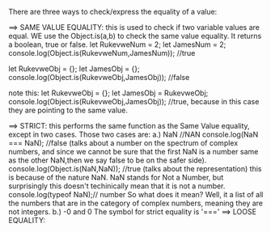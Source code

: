 There are three ways to check/express the equality of a value:

==> SAME VALUE EQUALITY: this is used to check if two variable values are equal.
WE use the Object.is(a,b) to check the same value equality. It returns a boolean, true or false.
let RukevweNum = 2;
let JamesNum = 2;
console.log(Object.is(RukevweNum,JamesNum)); //true

let RukevweObj = {};
let JamesObj = {};
console.log(Object.is(RukevweObj,JamesObj)); //false

note this: 
let RukevweObj = {};
let JamesObj = RukevweObj;
console.log(Object.is(RukevweObj,JamesObj)); //true, because in this case they are pointing to the same value.

==> STRICT: this performs the same function as the Same Value equality, except in two cases. Those two cases are:
a.) NaN
//NAN
console.log(NaN === NaN); //false (talks about a number on the spectrum of complex numbers, and since we cannot be sure that the first NaN is a number same as the other NaN,then we say false to be on the safer side).
console.log(Object.is(NaN,NaN)); //true (talks about the representation)
this is because of the nature NaN. NaN stands for Not a Number, but surprisingly this doesn't techinically mean that it is not a number.
console.log(typeof NaN);// number
So what does it mean? Well, it a list of all the numbers that are in the category of complex numbers, meaning they are not integers. 
b.) -0 and 0
The symbol for strict equality is '==='
==> LOOSE EQUALITY:
